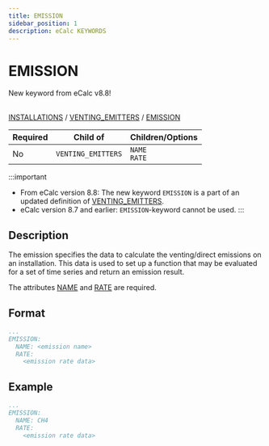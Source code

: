 ```yaml
---
title: EMISSION
sidebar_position: 1
description: eCalc KEYWORDS
---
```

# EMISSION
<span className="major-change-new-feature"> New keyword from eCalc v8.8!
</span> 
<br></br>

[INSTALLATIONS](/about/references/keywords/INSTALLATIONS.md) /
[VENTING_EMITTERS](/about/references/keywords_tree/VENTING_EMITTERS/index.md) /
[EMISSION](/about/references/keywords_tree/VENTING_EMITTERS/EMISSION/index.md)

| Required   | Child of                  | Children/Options |
|------------|---------------------------|------------------|
| No         | `VENTING_EMITTERS`         | `NAME`<br/>`RATE`  |

:::important
- From eCalc version 8.8: The new keyword `EMISSION` is a part of an updated definition of [VENTING_EMITTERS](/about/references/keywords_tree/VENTING_EMITTERS/index.md).
- eCalc version 8.7 and earlier: `EMISSION`-keyword cannot be used.
:::

## Description
The emission specifies the data to calculate the venting/direct emissions on an installation. This data is used to set up
a function that may be evaluated for a set of time series and return an emission result.

The attributes [NAME](/about/references/keywords_tree/VENTING_EMITTERS/EMISSION/NAME.md) and [RATE](/about/references/keywords_tree/VENTING_EMITTERS/EMISSION/RATE/index.md) are required.

## Format
~~~~~~~~yaml
...
EMISSION:
  NAME: <emission name>
  RATE:
    <emission rate data>
~~~~~~~~

## Example
~~~~~~~~yaml
...
EMISSION:
  NAME: CH4
  RATE:
    <emission rate data>
~~~~~~~~

